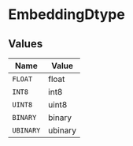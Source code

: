 # EmbeddingDtype


## Values

| Name      | Value     |
| --------- | --------- |
| `FLOAT`   | float     |
| `INT8`    | int8      |
| `UINT8`   | uint8     |
| `BINARY`  | binary    |
| `UBINARY` | ubinary   |